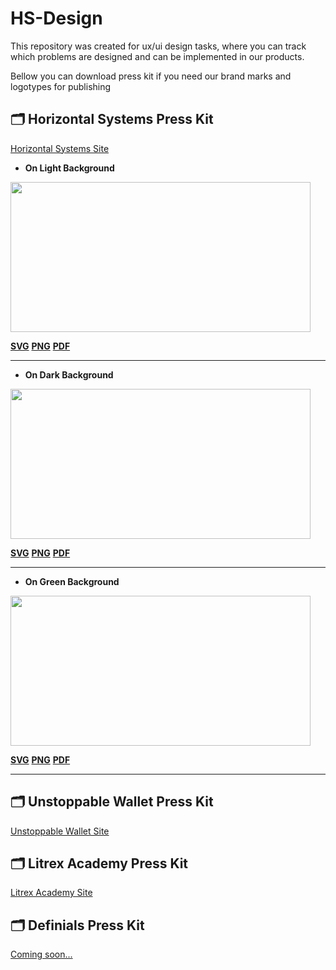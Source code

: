 # HS-Design

This repository was created for ux/ui design tasks, where you can track which problems are designed and can be implemented in our products.

Bellow you can download press kit if you need our brand marks and logotypes for publishing

## 🗂 Horizontal Systems Press Kit
[Horizontal Systems Site](http://horizontalsystems.io)

* **On Light Background**

<img src=https://github.com/horizontalsystems/HS-Design/blob/master/images/HS-Logo-on-light.png width="480" height="240" /></a>

**[SVG](http://horizontalsystems.io)**
**[PNG](http://horizontalsystems.io)**
**[PDF](http://horizontalsystems.io)**

---

* **On Dark Background**

<img src=https://github.com/horizontalsystems/HS-Design/blob/master/images/HS-Logo-on-dark.png width="480" height="240" /></a>

**[SVG](http://horizontalsystems.io)**
**[PNG](http://horizontalsystems.io)**
**[PDF](http://horizontalsystems.io)**

---

* **On Green Background**

<img src=https://github.com/horizontalsystems/HS-Design/blob/master/images/HS-Logo-on-green.png width="480" height="240" /></a>

**[SVG](http://horizontalsystems.io)**
**[PNG](http://horizontalsystems.io)**
**[PDF](http://horizontalsystems.io)**

---

## 🗂 Unstoppable Wallet Press Kit


[Unstoppable Wallet Site](http://unstoppable.money)
  
## 🗂 Litrex Academy Press Kit

[Litrex Academy Site](http://litrex.academy)


## 🗂 Definials Press Kit

[Coming soon...](http://soon)
  
